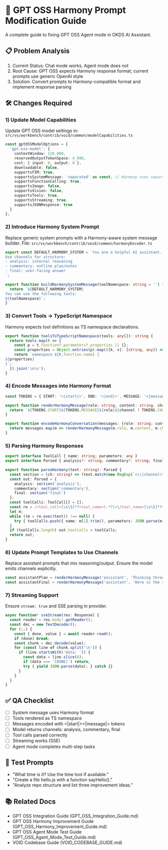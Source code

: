 # 🔧 GPT OSS Harmony Prompt Modification Guide
A complete guide to fixing GPT OSS Agent mode in OKDS AI Assistant.

## 📋 Problem Analysis

1. Current Status: Chat mode works, Agent mode does not
2. Root Cause: GPT OSS expects Harmony response format; current prompts use generic OpenAI style
3. Solution: Convert prompts to Harmony-compatible format and implement response parsing

## 🛠️ Changes Required

### 1) Update Model Capabilities
Update GPT OSS model settings in:
`src/vs/workbench/contrib/void/common/modelCapabilities.ts`

```typescript
const gptOSSModelOptions = {
  'gpt-oss-model': {
    contextWindow: 128_000,
    reservedOutputTokenSpace: 4_096,
    cost: { input: 0, output: 0 },
    downloadable: false,
    supportsFIM: true,
    supportsSystemMessage: 'separated' as const, // Harmony uses separated system
    supportsFunctionCalling: true,
    supportsImage: false,
    supportsVision: false,
    supportsTools: true,
    supportsStreaming: true,
    supportsJSONResponse: true
  }
};
```

### 2) Introduce Harmony System Prompt
Replace generic system prompts with a Harmony-aware system message builder.
File: `src/vs/workbench/contrib/void/common/harmonyEncoder.ts`

```typescript
export const DEFAULT_HARMONY_SYSTEM = `You are a helpful AI assistant.
Use channels for structure:
- analysis: internal reasoning
- commentary: outline plan/notes
- final: user-facing answer
`;

export function buildHarmonySystemMessage(toolNamespace: string = '') {
  return `${DEFAULT_HARMONY_SYSTEM}
You can use the following tools:
${toolNamespace}`;
}
```

### 3) Convert Tools → TypeScript Namespace
Harmony expects tool definitions as TS namespace declarations.

```typescript
export function toolsToTypeScriptNamespace(tools: any[]): string {
  return tools.map(t => {
    const p = t.function?.parameters?.properties || {};
    const properties = Object.entries(p).map(([k, v]: [string, any]) => `  ${k}: ${v.type}; // ${v.description || ''}`).join('\n');
    return `namespace ${t.function.name} {
${properties}
}`;
  }).join('\n\n');
}
```

### 4) Encode Messages into Harmony Format

```typescript
const TOKENS = { START: '<|start|>', END: '<|end|>', MESSAGE: '<|message|>', CHANNEL: '<|channel|>' } as const;

export function renderHarmonyMessage(role: string, content: string, channel?: string) {
  return `${TOKENS.START}${TOKENS.MESSAGE}${role}${channel ? TOKENS.CHANNEL + channel : ''}${TOKENS.END}${content}`;
}

export function encodeHarmonyConversation(messages: {role: string; content: string; channel?: string;}[]) {
  return messages.map(m => renderHarmonyMessage(m.role, m.content, m.channel)).join('\n');
}
```

### 5) Parsing Harmony Responses

```typescript
export interface ToolCall { name: string; parameters: any }
export interface Parsed { analysis?: string; commentary?: string; final?: string; toolCalls?: ToolCall[] }

export function parseHarmony(text: string): Parsed {
  const section = (ch: string) => (text.match(new RegExp(`<\\|channel\\|>${ch}<\\|end\\|>([\\s\\S]*?)(?=<\\|channel\\||$)`)) || [])[1]?.trim();
  const out: Parsed = {
    analysis: section('analysis'),
    commentary: section('commentary'),
    final: section('final')
  };
  const toolCalls: ToolCall[] = [];
  const re = /<tool_call>[\s\S]*?<tool_name>(.*?)<\/tool_name>[\s\S]*?<parameters>([\s\S]*?)<\/parameters>[\s\S]*?<\/tool_call>/g;
  let m;
  while ((m = re.exec(text)) !== null) {
    try { toolCalls.push({ name: m[1].trim(), parameters: JSON.parse(m[2].trim()) }); } catch {}
  }
  if (toolCalls.length) out.toolCalls = toolCalls;
  return out;
}
```

### 6) Update Prompt Templates to Use Channels
Replace assistant prompts that mix reasoning/output. Ensure the model emits channels explicitly.

```typescript
const assistantPlan = renderHarmonyMessage('assistant', 'Thinking through the steps...', 'analysis');
const assistantFinal = renderHarmonyMessage('assistant', 'Here is the result:', 'final');
```

### 7) Streaming Support
Ensure `stream: true` and SSE parsing in provider.

```typescript
async function* sseStream(res: Response) {
  const reader = res.body!.getReader();
  const dec = new TextDecoder();
  for (;;) {
    const { done, value } = await reader.read();
    if (done) break;
    const chunk = dec.decode(value);
    for (const line of chunk.split('\n')) {
      if (line.startsWith('data: ')) {
        const data = line.slice(6);
        if (data === '[DONE]') return;
        try { yield JSON.parse(data); } catch {}
      }
    }
  }
}
```

## ✅ QA Checklist
- [ ] System message uses Harmony format
- [ ] Tools rendered as TS namespace
- [ ] Messages encoded with <|start|><|message|> tokens
- [ ] Model returns channels: analysis, commentary, final
- [ ] Tool calls parsed correctly
- [ ] Streaming works (SSE)
- [ ] Agent mode completes multi-step tasks

## 🧪 Test Prompts
- "What time is it? Use the time tool if available."
- "Create a file hello.js with a function sayHello()."
- "Analyze repo structure and list three improvement ideas."

## 📚 Related Docs
- GPT OSS Integration Guide (GPT_OSS_Integration_Guide.md)
- GPT OSS Harmony Improvement Guide (GPT_OSS_Harmony_Improvement_Guide.md)
- GPT OSS Agent Mode Test Guide (GPT_OSS_Agent_Mode_Test_Guide.md)
- VOID Codebase Guide (VOID_CODEBASE_GUIDE.md)
